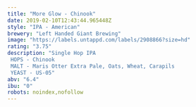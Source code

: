 ```yaml
---
title: "More Glow - Chinook"
date: 2019-02-10T12:43:44.965448Z
style: "IPA - American"
brewery: "Left Handed Giant Brewing"
image: "https://labels.untappd.com/labels/2908866?size=hd"
rating: "3.75"
description: "Single Hop IPA HOPS - Chinook MALT - Maris Otter Extra Pale, Oats, Wheat, Carapils YEAST - US-05"
abv: "6.4"
ibu: "0"
robots: noindex,nofollow
---
```

